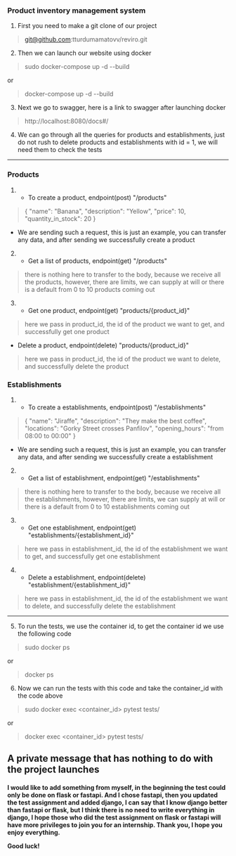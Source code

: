 <h3>Product inventory management system</h3>

1. First you need to make a git clone of our project
> git@github.com:tturdumamatovv/reviro.git


2. Then we can launch our website using docker
> sudo docker-compose up -d --build

or
> docker-compose up -d --build 


3. Next we go to swagger,
here is a link to swagger after launching docker
> http://localhost:8080/docs#/


4. We can go through all the queries for products and establishments, just do not rush to delete products and establishments with id = 1, we will need them to check the tests
----------------------
<h3>Products</h3>

1. - To create a product, endpoint(post) "/products"
> {
  "name": "Banana",
  "description": "Yellow",
  "price": 10,
  "quantity_in_stock": 20
}
* We are sending such a request, this is just an example, you can transfer any data, and after sending we successfully create a product


2. - Get a list of products, endpoint(get) "/products"
> there is nothing here to transfer to the body, because we receive all the products, however, there are limits, we can supply at will or there is a default from 0 to 10 products coming out


3. - Get one product, endpoint(get) "products/{product_id}"
> here we pass in product_id, the id of the product we want to get, and successfully get one product


* Delete a product, endpoint(delete) "products/{product_id}"
> here we pass in product_id, the id of the product we want to delete, and successfully delete the product

<h3>Establishments</h3>

1. - To create a establishments, endpoint(post) "/establishments"
> {
  "name": "Jiraffe",
  "description": "They make the best coffee",
  "locations": "Gorky Street crosses Panfilov",
  "opening_hours": "from 08:00 to 00:00"
}
* We are sending such a request, this is just an example, you can transfer any data, and after sending we successfully create a establishment


2. - Get a list of establishment, endpoint(get) "/establishments"
> there is nothing here to transfer to the body, because we receive all the establishments, however, there are limits, we can supply at will or there is a default from 0 to 10 establishments coming out


3. - Get one establishment, endpoint(get) "establishments/{establishment_id}"
> here we pass in establishment_id, the id of the establishment we want to get, and successfully get one establishment


4. - Delete a establishment, endpoint(delete) "establishment/{establishment_id}"
> here we pass in establishment_id, the id of the establishment we want to delete, and successfully delete the establishment

------------------------------------------------------

5. To run the tests, we use the container id, to get the container id we use the following code
> sudo docker ps 

or
> docker ps

6. Now we can run the tests with this code and take the container_id with the code above
> sudo docker exec <container_id> pytest tests/

or
> docker exec <container_id> pytest tests/



<h2>A private message that has nothing to do with the project launches</h2>


<h4>I would like to add something from myself, in the beginning the test could only be done on flask or fastapi. And I chose fastapi, then you updated the test assignment and added django, I can say that I know django better than fastapi or flask, but I think there is no need to write everything in django, I hope those who did the test assignment on flask or fastapi will have more privileges to join you for an internship. Thank you, I hope you enjoy everything.

Good luck!</h4>